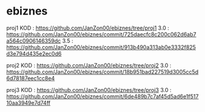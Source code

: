 # ebiznes

proj1
KOD : https://github.com/JanZon00/ebiznes/tree/proj1
3.0 : https://github.com/JanZon00/ebiznes/commit/725daecfc8c200c062d6ab7a564c0906146359dc
3.5 : https://github.com/JanZon00/ebiznes/commit/913b490a313ab0e3332f825d3e794d435e2ec0d6

proj2
KOD : https://github.com/JanZon00/ebiznes/tree/proj2
3.0 : https://github.com/JanZon00/ebiznes/commit/18b951bad227519d3005cc5d6d78187eec1cc8e4

proj3
KOD : https://github.com/JanZon00/ebiznes/tree/proj3 
3.0 : https://github.com/JanZon00/ebiznes/commit/6de489b7c7af45d5ad6e1f51710aa3949e7d74ff